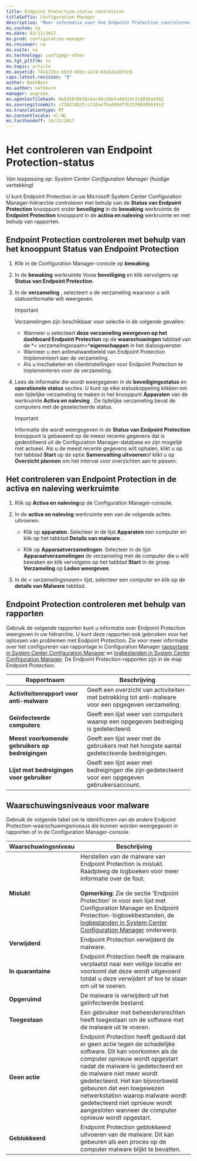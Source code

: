 ```yaml
---
title: Endpoint Protection-status controleren
titleSuffix: Configuration Manager
description: "Meer informatie over hoe Endpoint Protection controleren in uw System Center Configuration Manager-hiërarchie."
ms.custom: na
ms.date: 03/13/2017
ms.prod: configuration-manager
ms.reviewer: na
ms.suite: na
ms.technology: configmgr-other
ms.tgt_pltfrm: na
ms.topic: article
ms.assetid: f4a1335c-bb3d-493e-a124-83a32a107dc8
caps.latest.revision: "8"
author: NathBarn
ms.author: nathbarn
manager: angrobe
ms.openlocfilehash: 9e6356f8b3814ac49c26bfa4d319c3c9926a4382
ms.sourcegitcommit: c236214b2fcc13dae7bad96d7fb33f692868191d
ms.translationtype: MT
ms.contentlocale: nl-NL
ms.lasthandoff: 10/12/2017
---
```

# <a name="how-to-monitor-endpoint-protection-status"></a>Het controleren van Endpoint Protection-status

*Van toepassing op: System Center Configuration Manager (huidige vertakking)*

U kunt Endpoint Protection in uw Microsoft System Center Configuration Manager-hiërarchie controleren met behulp van de **Status van Endpoint Protection** knooppunt onder **beveiliging** in de **bewaking** werkruimte de **Endpoint Protection** knooppunt in de **activa en naleving** werkruimte en met behulp van rapporten.  

##  <a name="BKMK_1"></a>Endpoint Protection controleren met behulp van het knooppunt Status van Endpoint Protection  

1.  Klik in de Configuration Manager-console op **bewaking**.  

2.  In de **bewaking** werkruimte Vouw **beveiliging** en klik vervolgens op **Status van Endpoint Protection**.  

3.  In de **verzameling** , selecteert u de verzameling waarvoor u wilt statusinformatie wilt weergeven.  

    > [!IMPORTANT]  
    >  Verzamelingen zijn beschikbaar voor selectie in de volgende gevallen:  
    >   
    >  -   Wanneer u selecteert **deze verzameling weergeven op het dashboard Endpoint Protection** op de **waarschuwingen** tabblad van de *< verzamelingsnaam\>***eigenschappen** in het dialoogvenster.  
    > -   Wanneer u een antimalwarebeleid van Endpoint Protection implementeert aan de verzameling.  
    > -   Als u inschakelen en clientinstellingen voor Endpoint Protection te implementeren voor de verzameling.  

4.  Lees de informatie die wordt weergegeven in de **beveiligingsstatus** en **operationele status** secties. U kunt op elke statuskoppeling klikken om een tijdelijke verzameling te maken in het knooppunt **Apparaten** van de werkruimte **Activa en naleving** . De tijdelijke verzameling bevat de computers met de geselecteerde status.  

    > [!IMPORTANT]  
    >  Informatie die wordt weergegeven in de **Status van Endpoint Protection** knooppunt is gebaseerd op de meest recente gegevens dat is gedestilleerd uit de Configuration Manager-database en zijn mogelijk niet actueel. Als u de meest recente gegevens wilt ophalen, klikt u op het tabblad **Start** op de optie **Samenvatting uitvoeren**of klikt u op **Overzicht plannen** om het interval voor overzichten aan te passen.  

##  <a name="BKMK_2"></a>Het controleren van Endpoint Protection in de activa en naleving werkruimte  

1.  Klik op **Activa en naleving**op de Configuration Manager-console.  

2.  In de **activa en naleving** werkruimte een van de volgende acties uitvoeren:  

    -   Klik op **apparaten**. Selecteer in de lijst **Apparaten** een computer en klik op het tabblad **Details van malware** .  

    -   Klik op **Apparaatverzamelingen**. Selecteer in de lijst **Apparaatverzamelingen** de verzameling met de computer die u wilt bewaken en klik vervolgens op het tabblad **Start** in de groep **Verzameling** op **Leden weergeven**.  

3.  In de *< verzamelingsnaam\>*  lijst, selecteer een computer en klik op de **details van Malware** tabblad.  

##  <a name="BKMK_3"></a>Endpoint Protection controleren met behulp van rapporten  
 Gebruik de volgende rapporten kunt u informatie over Endpoint Protection weergeven in uw hiërarchie. U kunt deze rapporten ook gebruiken voor het oplossen van problemen met Endpoint Protection. Zie voor meer informatie over het configureren van rapportage in Configuration Manager [rapportage in System Center Configuration Manager](../../core/servers/manage/reporting.md) en [logbestanden in System Center Configuration Manager](../../core/plan-design/hierarchy/log-files.md). De Endpoint Protection-rapporten zijn in de map Endpoint Protection.  

|Rapportnaam|Beschrijving|  
|-----------------|-----------------|  
|**Activiteitenrapport voor anti-malware**|Geeft een overzicht van activiteiten met betrekking tot anti-malware voor een opgegeven verzameling.|  
|**Geïnfecteerde computers**|Geeft een lijst weer van computers waarop een opgegeven bedreiging is gedetecteerd.|  
|**Meest voorkomende gebruikers op bedreigingen**|Geeft een lijst weer met de gebruikers met het hoogste aantal gedetecteerde bedreigingen.|  
|**Lijst met bedreigingen voor gebruiker**|Geeft een lijst weer met bedreigingen die zijn gedetecteerd voor een opgegeven gebruikersaccount.|  

## <a name="malware-alert-levels"></a>Waarschuwingsniveaus voor malware  
 Gebruik de volgende tabel om te identificeren van de andere Endpoint Protection-waarschuwingsniveaus die kunnen worden weergegeven in rapporten of in de Configuration Manager-console.  

|Waarschuwingsniveau|Beschrijving|  
|-----------------|-----------------|  
|**Mislukt**|Herstellen van de malware van Endpoint Protection is mislukt. Raadpleeg de logboeken voor meer informatie over de fout.<br /><br /> **Opmerking:** Zie de sectie 'Endpoint Protection' in voor een lijst met Configuration Manager en Endpoint Protection-logboekbestanden, de [logbestanden in System Center Configuration Manager](../../core/plan-design/hierarchy/log-files.md) onderwerp.|  
|**Verwijderd**|Endpoint Protection verwijderd de malware.|  
|**In quarantaine**|Endpoint Protection heeft de malware verplaatst naar een veilige locatie en voorkomt dat deze wordt uitgevoerd totdat u deze verwijdert of toe te staan om uit te voeren.|  
|**Opgeruimd**|De malware is verwijderd uit het geïnfecteerde bestand.|  
|**Toegestaan**|Een gebruiker met beheerdersrechten heeft toegestaan om de software met de malware uit te voeren.|  
|**Geen actie**|Endpoint Protection heeft geduurd dat er geen actie tegen de schadelijke software. Dit kan voorkomen als de computer opnieuw wordt opgestart nadat de malware is gedetecteerd en de malware niet meer wordt gedetecteerd. Het kan bijvoorbeeld gebeuren dat een toegewezen netwerkstation waarop malware wordt gedetecteerd niet opnieuw wordt aangesloten wanneer de computer opnieuw wordt opgestart.|  
|**Geblokkeerd**|Endpoint Protection geblokkeerd uitvoeren van de malware. Dit kan gebeuren als een proces op de computer malware blijkt te bevatten.|
